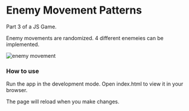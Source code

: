 # Enemy Movement Patterns

Part 3 of a JS Game. 

Enemy movements are randomized. 4 different enemeies can be implemented.


![enemy movement](https://user-images.githubusercontent.com/99015262/183242414-7bb23ac1-314d-4ec8-bdac-98b923ff6e49.png)

### How to use

Run the app in the development mode. Open index.html to view it in your browser.

The page will reload when you make changes.

